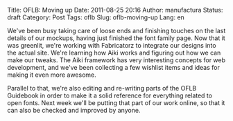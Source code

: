 Title: OFLB: Moving up
Date: 2011-08-25 20:16
Author: manufactura
Status: draft
Category: Post
Tags: oflb
Slug: oflb-moving-up
Lang: en

We've been busy taking care of loose ends and finishing touches on the
last details of our mockups, having just finished the font family page.
Now that it was greenlit, we're working with Fabricatorz to integrate
our designs into the actual site. We're learning how Aiki works and
figuring out how we can make our tweaks. The Aiki framework has very
interesting concepts for web development, and we've been collecting a
few wishlist items and ideas for making it even more awesome.

Parallel to that, we're also editing and re-writing parts of the OFLB
Guidebook in order to make it a solid reference for everything related
to open fonts. Next week we'll be putting that part of our work online,
so that it can also be checked and improved by anyone.

